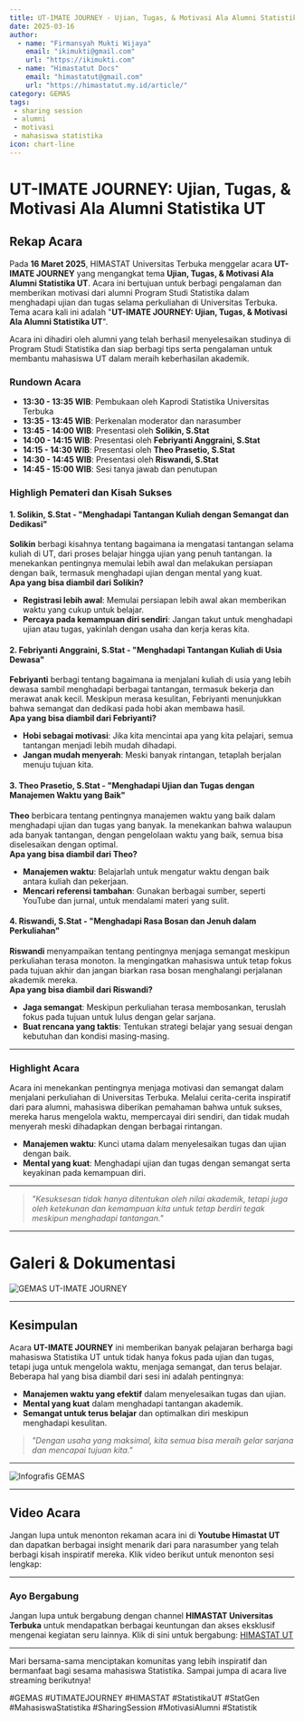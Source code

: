 ```yaml
--- 
title: UT-IMATE JOURNEY - Ujian, Tugas, & Motivasi Ala Alumni Statistika UT
date: 2025-03-16
author:
  - name: "Firmansyah Mukti Wijaya"
    email: "ikimukti@gmail.com"
    url: "https://ikimukti.com"
  - name: "Himastatut Docs"
    email: "himastatut@gmail.com"
    url: "https://himastatut.my.id/article/"
category: GEMAS
tags:
 - sharing session
 - alumni
 - motivasi
 - mahasiswa statistika
icon: chart-line
--- 
```


# UT-IMATE JOURNEY: Ujian, Tugas, & Motivasi Ala Alumni Statistika UT

## Rekap Acara

Pada **16 Maret 2025**, HIMASTAT Universitas Terbuka menggelar acara **UT-IMATE JOURNEY** yang mengangkat tema **Ujian, Tugas, & Motivasi Ala Alumni Statistika UT**. Acara ini bertujuan untuk berbagi pengalaman dan memberikan motivasi dari alumni Program Studi Statistika dalam menghadapi ujian dan tugas selama perkuliahan di Universitas Terbuka. Tema acara kali ini adalah "**UT-IMATE JOURNEY: Ujian, Tugas, & Motivasi Ala Alumni Statistika UT**".

Acara ini dihadiri oleh alumni yang telah berhasil menyelesaikan studinya di Program Studi Statistika dan siap berbagi tips serta pengalaman untuk membantu mahasiswa UT dalam meraih keberhasilan akademik.

### Rundown Acara
- **13:30 - 13:35 WIB**: Pembukaan oleh Kaprodi Statistika Universitas Terbuka  
- **13:35 - 13:45 WIB**: Perkenalan moderator dan narasumber  
- **13:45 - 14:00 WIB**: Presentasi oleh **Solikin, S.Stat**  
- **14:00 - 14:15 WIB**: Presentasi oleh **Febriyanti Anggraini, S.Stat**  
- **14:15 - 14:30 WIB**: Presentasi oleh **Theo Prasetio, S.Stat**  
- **14:30 - 14:45 WIB**: Presentasi oleh **Riswandi, S.Stat**  
- **14:45 - 15:00 WIB**: Sesi tanya jawab dan penutupan

### Highligh Pemateri dan Kisah Sukses

#### 1. **Solikin, S.Stat - "Menghadapi Tantangan Kuliah dengan Semangat dan Dedikasi"**
   **Solikin** berbagi kisahnya tentang bagaimana ia mengatasi tantangan selama kuliah di UT, dari proses belajar hingga ujian yang penuh tantangan. Ia menekankan pentingnya memulai lebih awal dan melakukan persiapan dengan baik, termasuk menghadapi ujian dengan mental yang kuat.  
   **Apa yang bisa diambil dari Solikin?**
   - **Registrasi lebih awal**: Memulai persiapan lebih awal akan memberikan waktu yang cukup untuk belajar.
   - **Percaya pada kemampuan diri sendiri**: Jangan takut untuk menghadapi ujian atau tugas, yakinlah dengan usaha dan kerja keras kita.

#### 2. **Febriyanti Anggraini, S.Stat - "Menghadapi Tantangan Kuliah di Usia Dewasa"**
   **Febriyanti** berbagi tentang bagaimana ia menjalani kuliah di usia yang lebih dewasa sambil menghadapi berbagai tantangan, termasuk bekerja dan merawat anak kecil. Meskipun merasa kesulitan, Febriyanti menunjukkan bahwa semangat dan dedikasi pada hobi akan membawa hasil.  
   **Apa yang bisa diambil dari Febriyanti?**
   - **Hobi sebagai motivasi**: Jika kita mencintai apa yang kita pelajari, semua tantangan menjadi lebih mudah dihadapi.
   - **Jangan mudah menyerah**: Meski banyak rintangan, tetaplah berjalan menuju tujuan kita.

#### 3. **Theo Prasetio, S.Stat - "Menghadapi Ujian dan Tugas dengan Manajemen Waktu yang Baik"**
   **Theo** berbicara tentang pentingnya manajemen waktu yang baik dalam menghadapi ujian dan tugas yang banyak. Ia menekankan bahwa walaupun ada banyak tantangan, dengan pengelolaan waktu yang baik, semua bisa diselesaikan dengan optimal.  
   **Apa yang bisa diambil dari Theo?**
   - **Manajemen waktu**: Belajarlah untuk mengatur waktu dengan baik antara kuliah dan pekerjaan.
   - **Mencari referensi tambahan**: Gunakan berbagai sumber, seperti YouTube dan jurnal, untuk mendalami materi yang sulit.

#### 4. **Riswandi, S.Stat - "Menghadapi Rasa Bosan dan Jenuh dalam Perkuliahan"**
   **Riswandi** menyampaikan tentang pentingnya menjaga semangat meskipun perkuliahan terasa monoton. Ia mengingatkan mahasiswa untuk tetap fokus pada tujuan akhir dan jangan biarkan rasa bosan menghalangi perjalanan akademik mereka.  
   **Apa yang bisa diambil dari Riswandi?**
   - **Jaga semangat**: Meskipun perkuliahan terasa membosankan, teruslah fokus pada tujuan untuk lulus dengan gelar sarjana.
   - **Buat rencana yang taktis**: Tentukan strategi belajar yang sesuai dengan kebutuhan dan kondisi masing-masing.

--- 

### Highlight Acara
Acara ini menekankan pentingnya menjaga motivasi dan semangat dalam menjalani perkuliahan di Universitas Terbuka. Melalui cerita-cerita inspiratif dari para alumni, mahasiswa diberikan pemahaman bahwa untuk sukses, mereka harus mengelola waktu, mempercayai diri sendiri, dan tidak mudah menyerah meski dihadapkan dengan berbagai rintangan.

- **Manajemen waktu**: Kunci utama dalam menyelesaikan tugas dan ujian dengan baik.
- **Mental yang kuat**: Menghadapi ujian dan tugas dengan semangat serta keyakinan pada kemampuan diri.

--- 

> *"Kesuksesan tidak hanya ditentukan oleh nilai akademik, tetapi juga oleh ketekunan dan kemampuan kita untuk tetap berdiri tegak meskipun menghadapi tantangan."*

--- 

# Galeri & Dokumentasi
![GEMAS UT-IMATE JOURNEY](gemas03UtImateJourney/gemas_03_event_photo.png)

--- 

## Kesimpulan
Acara **UT-IMATE JOURNEY** ini memberikan banyak pelajaran berharga bagi mahasiswa Statistika UT untuk tidak hanya fokus pada ujian dan tugas, tetapi juga untuk mengelola waktu, menjaga semangat, dan terus belajar. Beberapa hal yang bisa diambil dari sesi ini adalah pentingnya:
- **Manajemen waktu yang efektif** dalam menyelesaikan tugas dan ujian.
- **Mental yang kuat** dalam menghadapi tantangan akademik.
- **Semangat untuk terus belajar** dan optimalkan diri meskipun menghadapi kesulitan.

> *"Dengan usaha yang maksimal, kita semua bisa meraih gelar sarjana dan mencapai tujuan kita."*

--- 

![Infografis GEMAS](gemas03UtImateJourney/gemas_03_utama_event.jpg)

--- 

## Video Acara
Jangan lupa untuk menonton rekaman acara ini di **Youtube Himastat UT** dan dapatkan berbagai insight menarik dari para narasumber yang telah berbagi kisah inspiratif mereka. Klik video berikut untuk menonton sesi lengkap:

<VidStack
  src="https://www.youtube.com/watch?v=P37Sc32DfzI"
  title="UT-IMATE JOURNEY: Ujian, Tugas, & Motivasi Ala Alumni Statistika UT"
/>

--- 

### Ayo Bergabung
Jangan lupa untuk bergabung dengan channel **HIMASTAT Universitas Terbuka** untuk mendapatkan berbagai keuntungan dan akses eksklusif mengenai kegiatan seru lainnya. Klik di sini untuk bergabung: [HIMASTAT UT](https://www.youtube.com/channel/UC8OfoydcuT_DpT5z-hYQkmQ)

--- 

Mari bersama-sama menciptakan komunitas yang lebih inspiratif dan bermanfaat bagi sesama mahasiswa Statistika. Sampai jumpa di acara live streaming berikutnya!

#GEMAS #UTIMATEJOURNEY #HIMASTAT #StatistikaUT #StatGen #MahasiswaStatistika #SharingSession #MotivasiAlumni #Statistik
